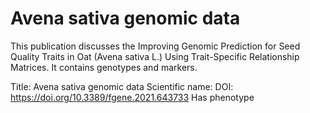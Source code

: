 # Avena sativa genomic data

This publication discusses the Improving Genomic Prediction for Seed Quality Traits in Oat (Avena sativa L.) Using Trait-Specific Relationship Matrices.
It contains  genotypes and  markers.

Title: Avena sativa genomic data
Scientific name: 
DOI: https://doi.org/10.3389/fgene.2021.643733
Has phenotype 


